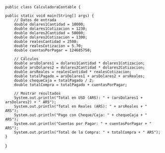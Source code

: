 
 
    public class CalculadoraContable {

    public static void main(String[] args) {
        // Datos de entrada
        double dolares1Cantidad = 10000;
        double dolares1Cotizacion = 1230;
        double dolares2Cantidad = 50000;
        double dolares2Cotizacion = 1300;
        double realesCantidad = 2500;
        double realesCotizacion = 5.70;
        double cuentasPorPagar = 124685750;

        // Cálculos
        double arsDolares1 = dolares1Cantidad * dolares1Cotizacion;
        double arsDolares2 = dolares2Cantidad * dolares2Cotizacion;
        double arsReales = realesCantidad * realesCotizacion;
        double totalPagado = arsDolares1 + arsDolares2 + arsReales;
        double chequeCaja = totalPagado / 2;
        double totalCompra = totalPagado + cuentasPorPagar;

        // Mostrar resultados
        System.out.println("Total en USD (ARS): " + (arsDolares1 + arsDolares2) + " ARS");
        System.out.println("Total en Reales (ARS): " + arsReales + " ARS");
        System.out.println("Pago con Cheque/Caja: " + chequeCaja + " ARS");
        System.out.println("Cuentas por Pagar: " + cuentasPorPagar + " ARS");
        System.out.println("Total de la Compra: " + totalCompra + " ARS");
    }
}
